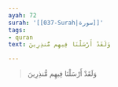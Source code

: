 ```yaml
---
ayah: 72
surah: '[[037-Surah|سورة]]'
tags:
- quran
text: وَلَقَدْ أَرْسَلْنَا فِيهِم مُّنذِرِينَ

---
```

> وَلَقَدْ أَرْسَلْنَا فِيهِم مُّنذِرِينَ
